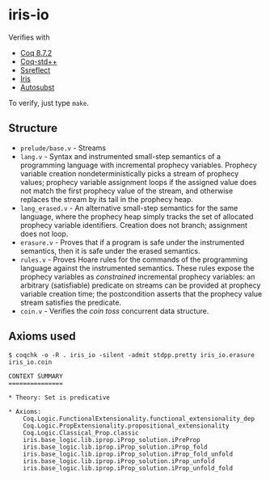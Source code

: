 # iris-io

Verifies with
- [Coq 8.7.2](https://github.com/coq/coq/releases/download/V8.7.2/coq-8.7.2-installer-windows-x86_64.exe)
- [Coq-std++](https://gitlab.mpi-sws.org/robbertkrebbers/coq-stdpp/commit/4c60de243e83372f2907f1315ddbdf9ae1f70956)
- [Ssreflect](https://github.com/math-comp/math-comp/archive/mathcomp-1.6.4.zip)
- [Iris](https://gitlab.mpi-sws.org/FP/iris-coq/commit/db735a4558adb12e3103c779b690abd394fc1649)
- [Autosubst](https://github.com/uds-psl/autosubst/commit/d0d73557979796b3d4be7aac72135581c33f26f7)

To verify, just type `make`.

## Structure

- `prelude/base.v` - Streams
- `lang.v` - Syntax and instrumented small-step semantics of a programming
  language with incremental prophecy variables. Prophecy variable creation
  nondeterministically picks a stream of prophecy values; prophecy variable
  assignment loops if the assigned value does not match the first prophecy
  value of the stream, and otherwise replaces the stream by its tail in the
  prophecy heap.
- `lang_erased.v` - An alternative small-step semantics for the same language,
  where the prophecy heap simply tracks the set of allocated prophecy variable
  identifiers. Creation does not branch; assignment does not loop.
- `erasure.v` - Proves that if a program is safe under the instrumented
  semantics, then it is safe under the erased semantics.
- `rules.v` - Proves Hoare rules for the commands of the programming language
  against the instrumented semantics. These rules expose the prophecy variables
  as *constrained* incremental prophecy variables: an arbitrary (satisfiable)
  predicate on streams can be provided at prophecy variable creation time; the
  postcondition asserts that the prophecy value stream satisfies the predicate.
- `coin.v` - Verifies the *coin toss* concurrent data structure.

## Axioms used

```
$ coqchk -o -R . iris_io -silent -admit stdpp.pretty iris_io.erasure iris_io.coin

CONTEXT SUMMARY
===============

* Theory: Set is predicative

* Axioms:
    Coq.Logic.FunctionalExtensionality.functional_extensionality_dep
    Coq.Logic.PropExtensionality.propositional_extensionality
    Coq.Logic.Classical_Prop.classic
    iris.base_logic.lib.iprop.iProp_solution.iPreProp
    iris.base_logic.lib.iprop.iProp_solution.iProp_fold
    iris.base_logic.lib.iprop.iProp_solution.iProp_fold_unfold
    iris.base_logic.lib.iprop.iProp_solution.iProp_unfold
    iris.base_logic.lib.iprop.iProp_solution.iProp_unfold_fold
```
